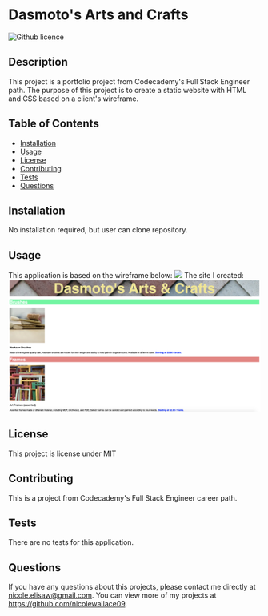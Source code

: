 # Dasmoto's Arts and Crafts
![Github licence](http://img.shields.io/badge/license-MIT-blue.svg)

## Description 
This project is a portfolio project from Codecademy's Full Stack Engineer path. The purpose of this project is to create a static website with HTML and CSS based on a client's wireframe. 

## Table of Contents
* [Installation](#installation)
* [Usage](#usage)
* [License](#license)
* [Contributing](#contributing)
* [Tests](#tests)
* [Questions](#questions)

## Installation 
No installation required, but user can clone repository. 

## Usage 
This application is based on the wireframe below:
<img src='https://content.codecademy.com/courses/freelance-1/unit-2/dasmotos-arts_redline.jpg'>
The site I created: 
<img src="images/homepage.png">

## License 
This project is license under MIT

## Contributing 
This is a project from Codecademy's Full Stack Engineer career path. 

## Tests
There are no tests for this application. 

## Questions
If you have any questions about this projects, please contact me directly at nicole.elisaw@gmail.com. You can view more of my projects at https://github.com/nicolewallace09.
